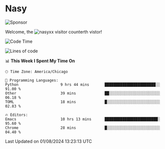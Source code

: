 # Nasy

<!--
<p align="center">
<img height="200" src="https://github-readme-stats.vercel.app/api?username=nasyxx&count_private=true&show_icons=true&theme=dracula&include_all_commits=true"/>
<img height="200" src="https://github-readme-stats.vercel.app/api/top-langs/?username=nasyxx&theme=dracula&hide=html,jupyter+notebook&count_private=true&show_icons=true"/>
</p>

  
----------------
-->

![Sponsor](https://img.shields.io/static/v1.svg?label=Sponsor&message=%E2%9D%A4&logo=GitHub&style=flat&color=pink)
 
Welcome, the ![nasyxx visitor counter](https://count.getloli.com/get/@nasyxx?theme=rule34)th vistor!
 
<!--START_SECTION:waka-->
![Code Time](http://img.shields.io/badge/Code%20Time-4%2C557%20hrs%2018%20mins-blue)

![Lines of code](https://img.shields.io/badge/From%20Hello%20World%20I%27ve%20Written-6.3%20million%20lines%20of%20code-blue)

📊 **This Week I Spent My Time On** 

```text
🕑︎ Time Zone: America/Chicago

💬 Programming Languages: 
Python                   9 hrs 44 mins       ███████████████████████░░   91.00 % 
Other                    39 mins             ██░░░░░░░░░░░░░░░░░░░░░░░   06.18 % 
TOML                     18 mins             █░░░░░░░░░░░░░░░░░░░░░░░░   02.83 % 

🔥 Editors: 
Emacs                    10 hrs 13 mins      ████████████████████████░   95.60 % 
Chrome                   28 mins             █░░░░░░░░░░░░░░░░░░░░░░░░   04.40 % 
```


 Last Updated on 01/08/2024 13:23:13 UTC
<!--END_SECTION:waka-->

<!-- ![visitors](https://visitor-badge.laobi.icu/badge?page_id=nasyxx.nasyxx) -->
